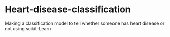 # Heart-disease-classification
Making a classification model to tell whether someone has heart disease or not using scikit-Learn
